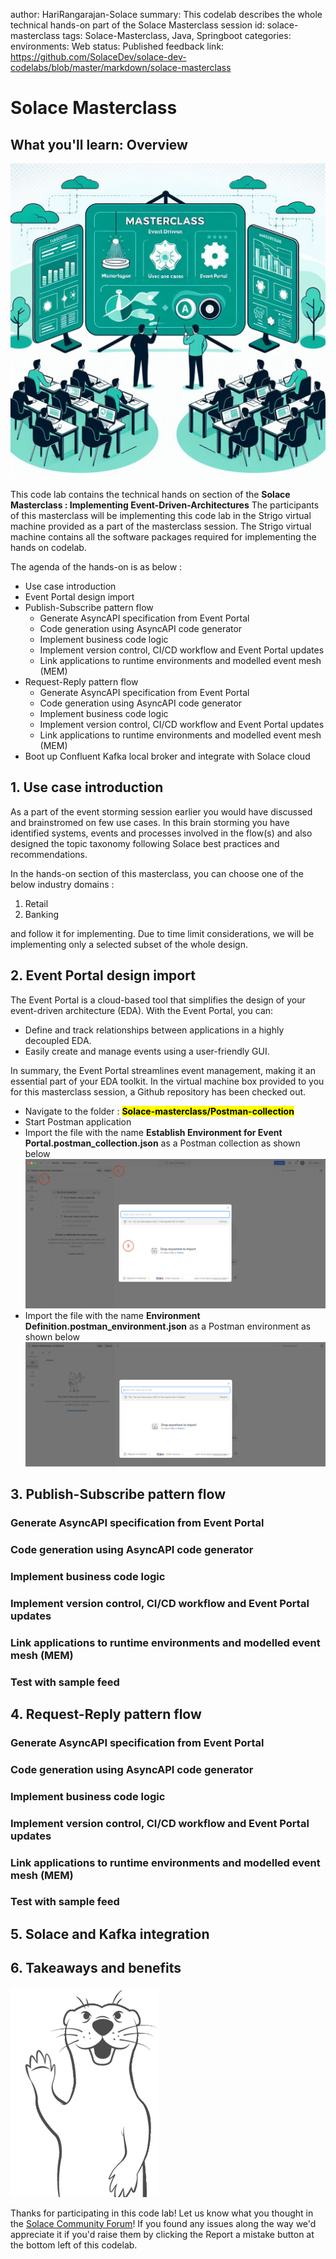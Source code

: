 author: HariRangarajan-Solace
summary: This codelab describes the whole technical hands-on part of the Solace Masterclass session
id: solace-masterclass
tags: Solace-Masterclass, Java, Springboot
categories:
environments: Web
status: Published
feedback link: https://github.com/SolaceDev/solace-dev-codelabs/blob/master/markdown/solace-masterclass

# Solace Masterclass

## What you'll learn: Overview

![Solace Masterclass](img/Solace-masterclass.jpeg)

This code lab contains the technical hands on section of the **Solace Masterclass : Implementing Event-Driven-Architectures**
The participants of this masterclass will be implementing this code lab in the Strigo virtual machine provided as a part of the masterclass session.
The Strigo virtual machine contains all the software packages required for implementing the hands on codelab. 

The agenda of the hands-on is as below :

* Use case introduction
* Event Portal design import
* Publish-Subscribe pattern flow
  * Generate AsyncAPI specification from Event Portal
  * Code generation using AsyncAPI code generator
  * Implement business code logic 
  * Implement version control, CI/CD workflow and Event Portal updates
  * Link applications to runtime environments and modelled event mesh (MEM)
* Request-Reply pattern flow
  * Generate AsyncAPI specification from Event Portal
  * Code generation using AsyncAPI code generator
  * Implement business code logic
  * Implement version control, CI/CD workflow and Event Portal updates
  * Link applications to runtime environments and modelled event mesh (MEM) 
* Boot up Confluent Kafka local broker and integrate with Solace cloud


## 1. Use case introduction
As a part of the event storming session earlier you would have discussed and brainstromed on few use cases. In this brain storming you have identified systems, events and processes involved in the flow(s) and also 
designed the topic taxonomy following Solace best practices and recommendations.

In the hands-on section of this masterclass, you can choose one of the below industry domains :

1. Retail
2. Banking

and follow it for implementing. Due to time limit considerations, we will be implementing only a selected subset of the whole design. 

## 2. Event Portal design import

The Event Portal is a cloud-based tool that simplifies the design of your event-driven architecture (EDA). With the Event Portal, you can:
* Define and track relationships between applications in a highly decoupled EDA.
* Easily create and manage events using a user-friendly GUI.

In summary, the Event Portal streamlines event management, making it an essential part of your EDA toolkit.
In the virtual machine box provided to you for this masterclass session, a Github repository has been checked out. 
- Navigate to the folder : <mark>**Solace-masterclass/Postman-collection**</mark> 
- Start Postman application
- Import the file with the name **Establish Environment for Event Portal.postman_collection.json** as a Postman collection as shown below
![postman-collection-import.png](img/postman-collection-import.png)
- Import the file with the name **Environment Definition.postman_environment.json** as a Postman environment as shown below
![Postman-environment-import.png](img%2FPostman-environment-import.png)

## 3. Publish-Subscribe pattern flow

### Generate AsyncAPI specification from Event Portal
### Code generation using AsyncAPI code generator
### Implement business code logic
### Implement version control, CI/CD workflow and Event Portal updates
### Link applications to runtime environments and modelled event mesh (MEM)
### Test with sample feed

## 4. Request-Reply pattern flow

### Generate AsyncAPI specification from Event Portal
### Code generation using AsyncAPI code generator
### Implement business code logic
### Implement version control, CI/CD workflow and Event Portal updates
### Link applications to runtime environments and modelled event mesh (MEM)
### Test with sample feed


## 5. Solace and Kafka integration

## 6. Takeaways and benefits

![Soly Image Caption](img/soly.gif)

Thanks for participating in this code lab! Let us know what you thought in the [Solace Community Forum](https://solace.community/)! If you found any issues along the way we'd appreciate it if you'd raise them by clicking the Report a mistake button at the bottom left of this codelab.
